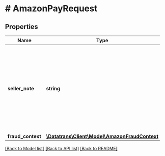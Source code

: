 # # AmazonPayRequest

## Properties

Name | Type | Description | Notes
------------ | ------------- | ------------- | -------------
**seller_note** | **string** | Represents a description of the billing agreement that is shown in emails to the buyer and on the Amazon Pay website. | [optional]
**fraud_context** | [**\Datatrans\Client\Model\AmazonFraudContext**](AmazonFraudContext.md) |  | [optional]

[[Back to Model list]](../../README.md#models) [[Back to API list]](../../README.md#endpoints) [[Back to README]](../../README.md)
